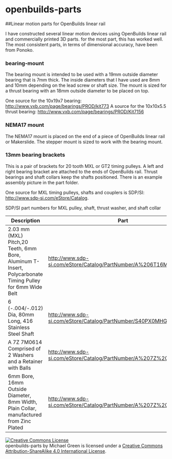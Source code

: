 openbuilds-parts
================

##Linear motion parts for OpenBuilds linear rail

I have constructed several linear motion devices using OpenBuilds linear rail and commercially printed 3D parts. for the most part, this has worked well. The most consistent parts, in terms of dimensional accuracy, have been from Ponoko.

### bearing-mount

The bearing mount is intended to be used with a 19mm outside diameter bearing that is 7mm thick. The inside diameters that I have used are 8mm and 10mm depending on the lead screw or shaft size. The mount is sized for a thrust bearing with an 18mm outside diameter to be placed on top.

One source for the 10x19x7 bearing: http://www.vxb.com/page/bearings/PROD/kit773
A source for the 10x10x5.5 thrust bearing: http://www.vxb.com/page/bearings/PROD/Kit7156

### NEMA17 mount

The NEMA17 mount is placed on the end of a piece of OpenBuilds linear rail or Makerslide. The stepper mount is sized to work with the bearing mount.

### 13mm bearing brackets

This is a pair of brackets for 20 tooth MXL or GT2 timing pulleys. A left and right bearing bracket are attached to the ends of OpenBuilds rail. Thrust bearings and shaft collars keep the shafts positioned. There is an example assembly picture in the part folder.

One source for MXL timing pulleys, shafts and couplers is SDP/SI: http://www.sdp-si.com/eStore/Catalog. 

SDP/SI part numbers for MXL pulley, shaft, thrust washer, and shaft collar

Description | Part
----------------------------------------------------------------------------------------- | ------------------------------
2.03 mm (MXL) Pitch,20 Teeth, 6mm Bore, Aluminum T-Insert, Polycarbonate Timing Pulley for 6mm Wide Belt | http://www.sdp-si.com/eStore/Catalog/PartNumber/A%206T16M020DF6006
6 (-.004/-.012) Dia, 80mm Long, 416 Stainless Steel Shaft | http://www.sdp-si.com/eStore/Catalog/PartNumber/S40PX0MHG6M-080
A 7Z 7M0614 Comprised of 2 Washers and a Retainer with Balls | http://www.sdp-si.com/eStore/Catalog/PartNumber/A%207Z%207M0614
6mm Bore, 16mm Outside Diameter, 8mm Width, Plain Collar, manufactured from Zinc Plated | http://www.sdp-si.com/eStore/Catalog/PartNumber/A%207Z%202M116060


<a rel="license" href="http://creativecommons.org/licenses/by-sa/4.0/"><img alt="Creative Commons License" style="border-width:0" src="https://i.creativecommons.org/l/by-sa/4.0/88x31.png" /></a><br /><span xmlns:dct="http://purl.org/dc/terms/" property="dct:title">openbuilds-parts</span> by <span xmlns:cc="http://creativecommons.org/ns#" property="cc:attributionName">Michael Green</span> is licensed under a <a rel="license" href="http://creativecommons.org/licenses/by-sa/4.0/">Creative Commons Attribution-ShareAlike 4.0 International License</a>.
